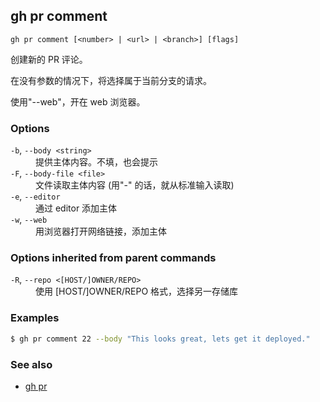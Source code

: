 ## gh pr comment

```
gh pr comment [<number> | <url> | <branch>] [flags]
```

创建新的 PR 评论。

在没有参数的情况下，将选择属于当前分支的请求。

使用"--web"，开在 web 浏览器。

### Options

<dl class="flags">
	<dt><code>-b</code>, <code>--body &lt;string&gt;</code></dt>
	<dd>提供主体内容。不填，也会提示</dd>

<dt><code>-F</code>, <code>--body-file &lt;file&gt;</code></dt>
<dd>文件读取主体内容 (用&#34;-&#34; 的话，就从标准输入读取)</dd>

<dt><code>-e</code>, <code>--editor</code></dt>
<dd>通过 editor 添加主体</dd>

<dt><code>-w</code>, <code>--web</code></dt>
<dd>用浏览器打开网络链接，添加主体</dd>

</dl>

### Options inherited from parent commands

<dl class="flags">
	<dt><code>-R</code>, <code>--repo &lt;[HOST/]OWNER/REPO&gt;</code></dt>
	<dd>使用 [HOST/]OWNER/REPO 格式，选择另一存储库</dd>
</dl>

### Examples

```bash
$ gh pr comment 22 --body "This looks great, lets get it deployed."
```

### See also

- [gh pr](./gh_pr.zh.md)

